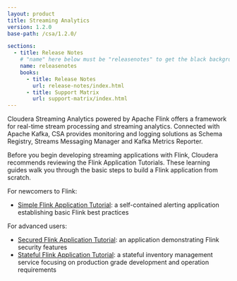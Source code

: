 ```yaml
---
layout: product
title: Streaming Analytics
version: 1.2.0
base-path: /csa/1.2.0/

sections:
  - title: Release Notes
    # "name" here below must be "releasenotes" to get the black background
    name: releasenotes
    books:
      - title: Release Notes
        url: release-notes/index.html
      - title: Support Matrix
        url: support-matrix/index.html
---
```

Cloudera Streaming Analytics powered by Apache Flink offers a framework
for real-time stream processing and streaming analytics. Connected with
Apache Kafka, CSA provides monitoring and logging solutions as Schema Registry,
Streams Messaging Manager and Kafka Metrics Reporter.

Before you begin developing streaming applications with Flink, Cloudera
recommends reviewing the Flink Application Tutorials. These learning
guides walk you through the basic steps to build a Flink
application from scratch.

For newcomers to Flink:
- [Simple Flink Application Tutorial](https://github.com/cloudera/flink-tutorials/tree/master/flink-simple-tutorial): a self-contained alerting application establishing basic Flink best practices

For advanced users:
- [Secured Flink Application Tutorial](https://github.com/cloudera/flink-tutorials/tree/master/flink-secure-tutorial): an application demonstrating Flink security features
- [Stateful Flink Application Tutorial](https://github.com/cloudera/flink-tutorials/tree/master/flink-stateful-tutorial): a stateful inventory management service focusing on production grade development and operation requirements
